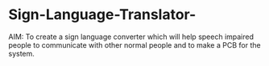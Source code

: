 # Sign-Language-Translator-

AIM:
To create a sign language converter which will help speech impaired people to
communicate with other normal people and to make a PCB for the system.


